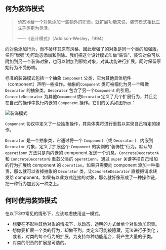 ## 何为装饰模式

> 动态地给一个对象添加一些额外的职责。就扩展功能来说，装饰模式相比生成子类更为灵活。
>
> ——《设计模式》（Addison-Wesley，1994）

向对象添加行为，而不破坏其原有风格，因此增强了的对象是同一个类的加强版。任何“增强”均可动态添加和删除。我们把这个设计模式叫做“装饰”，装饰对象可以附加到另一个装饰对象，也可以附加到原始对象，对其功能进行扩展，同时保留原始行为不受影响。

标准的装饰模式包括一个抽象 `Component` 父类，它为其他具体组件（component）声明一些操作。抽象的`Component` 类可被细化为另一个叫做 `Decorator` 的抽象类。`Decorator` 包含了另一个`Component` 的引用。
`ConcreteDecorator` 为其他`Component`或`Decorator`定义了几个扩展行为，并且会在自己的操作中执行内嵌的 `Component` 操作。它们的关系如图所示：

![装饰模式](https://blog-andy0570-1256077835.cos.ap-shanghai.myqcloud.com/site_Images/153347.png)

`Component` 协议中定义了一些抽象操作，其具体类将进行重载以实现自己特定的操作。

`Decorator` 是一个抽象类，它通过将一个 `Component`（或 `Decorator` ） 内嵌到 `Decorator` 对象，定义了扩展这个 `Component` 的实例的“装饰性”行为。默认的 `operationn` 方法只是向内嵌的 component 发送一个消息。`ConcreteDecoratorA` 和 `ConcreteDecoratorB` 重载父类的 `operationn`，通过 `super` 关键字把自己增加的行为扩展给 component 的 `operation`。如果只需要向 component 添加一种指责，那么就可以省掉抽象的 `Decorator` 类，让`ConcreteDecorator` 直接把请求转发给 component。如果有以此方式连接的对象，那么就好像形成了一种操作链，把一种行为加到另一种之上。



## 何时使用装饰模式

在以下3中常见的情形下，应该考虑使用这一模式。

* 想要在不影响其他对象的情况下，以动态、透明的方式给单个对象添加职责。
* 想你要扩展一个类的行为，却做不到。类定义可能被隐藏，无法进行子类化；或者，对类的每个行为的扩展，为支持每种功能组合，将产生大量的子类。
* 对类的职责的扩展是可选的。





















